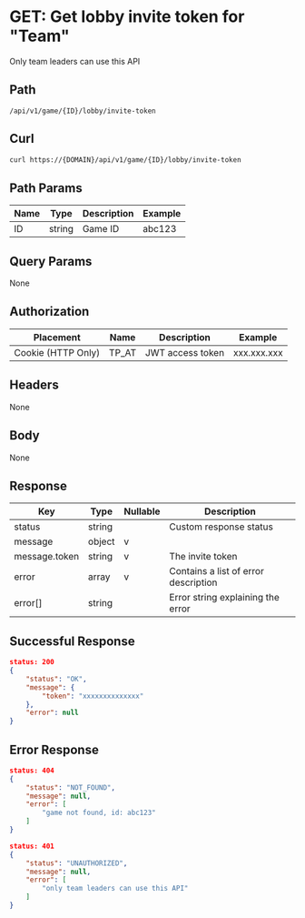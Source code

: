 # GET: Get lobby invite token for "Team"
Only team leaders can use this API

## Path
```
/api/v1/game/{ID}/lobby/invite-token
```

## Curl
```bash
curl https://{DOMAIN}/api/v1/game/{ID}/lobby/invite-token 
```

## Path Params
| Name | Type   | Description | Example |
| ---  | ---    | ---         | ---     |
| ID   | string | Game ID     | abc123  |

## Query Params
None

## Authorization
| Placement          | Name  | Description      | Example     |
| ---                | ---   | ---              | ---         |
| Cookie (HTTP Only) | TP_AT | JWT access token | xxx.xxx.xxx |


## Headers
None

## Body
None

## Response
| Key           | Type   | Nullable | Description                          |
| ---           | ---    | ---      | ---                                  |
| status        | string |          | Custom response status               |
| message       | object | v        |                                      |
| message.token | string | v        | The invite token                     |
| error         | array  | v        | Contains a list of error description |
| error[]       | string |          | Error string explaining the error    |

## Successful Response
```json
status: 200
{
    "status": "OK",
    "message": {
        "token": "xxxxxxxxxxxxxx"
    },
    "error": null
}
```
## Error Response
```json
status: 404
{
    "status": "NOT_FOUND",
    "message": null,
    "error": [
        "game not found, id: abc123"
    ]
}
```

```json
status: 401
{
    "status": "UNAUTHORIZED",
    "message": null,
    "error": [
        "only team leaders can use this API"
    ]
}
```

